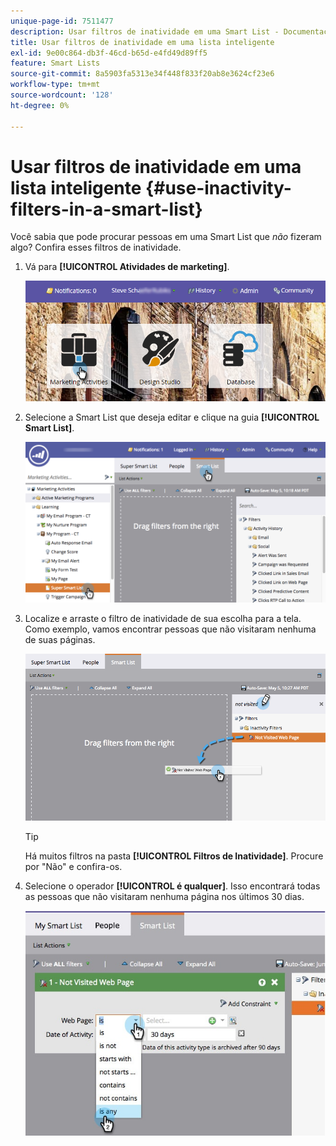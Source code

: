 ```yaml
---
unique-page-id: 7511477
description: Usar filtros de inatividade em uma Smart List - Documentação do Marketo - Documentação do produto
title: Usar filtros de inatividade em uma lista inteligente
exl-id: 9e00c864-db3f-46cd-b65d-e4fd49d89ff5
feature: Smart Lists
source-git-commit: 8a5903fa5313e34f448f833f20ab8e3624cf23e6
workflow-type: tm+mt
source-wordcount: '128'
ht-degree: 0%

---
```


# Usar filtros de inatividade em uma lista inteligente {#use-inactivity-filters-in-a-smart-list}

Você sabia que pode procurar pessoas em uma Smart List que _não_ fizeram algo? Confira esses filtros de inatividade.

1. Vá para **[!UICONTROL Atividades de marketing]**.

   ![](assets/login-marketing-activities-3.png)

1. Selecione a Smart List que deseja editar e clique na guia **[!UICONTROL Smart List]**.

   ![](assets/smartlist-choose.png)

1. Localize e arraste o filtro de inatividade de sua escolha para a tela. Como exemplo, vamos encontrar pessoas que não visitaram nenhuma de suas páginas.

   ![](assets/draginactivityfilter.png)

   >[!TIP]
   >
   >Há muitos filtros na pasta **[!UICONTROL Filtros de Inatividade]**. Procure por &quot;Não&quot; e confira-os.

1. Selecione o operador **[!UICONTROL é qualquer]**. Isso encontrará todas as pessoas que não visitaram nenhuma página nos últimos 30 dias.

   ![](assets/mysmartlist-people.jpg)
